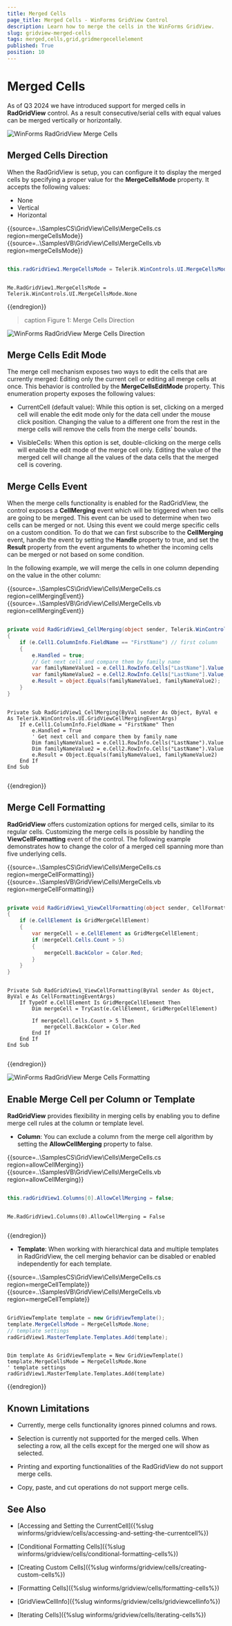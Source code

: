 ```yaml
---
title: Merged Cells
page_title: Merged Cells - WinForms GridView Control
description: Learn how to merge the cells in the WinForms GridView.
slug: gridview-merged-cells
tags: merged,cells,grid,gridmergecellelement
published: True
position: 10
---
```


# Merged Cells

As of Q3 2024 we have introduced support for merged cells in __RadGridView__ control. As a result consecutive/serial cells with equal values can be merged vertically or horizontally.

![WinForms RadGridView Merge Cells](images/gridview-merged-cells001.png)

## Merged Cells Direction

When the RadGridView is setup, you can configure it to display the merged cells by specifying a proper value for the __MergeCellsMode__ property. It accepts the following values:

* None
* Vertical
* Horizontal

{{source=..\SamplesCS\GridView\Cells\MergeCells.cs region=mergeCellsMode}} 
{{source=..\SamplesVB\GridView\Cells\MergeCells.vb region=mergeCellsMode}} 

````C#

this.radGridView1.MergeCellsMode = Telerik.WinControls.UI.MergeCellsMode.None;

````
````VB.NET

Me.RadGridView1.MergeCellsMode = Telerik.WinControls.UI.MergeCellsMode.None

````

{{endregion}} 

>caption Figure 1: Merge Cells Direction

![WinForms RadGridView Merge Cells Direction](images/gridview-merged-cells002.png)

## Merge Cells Edit Mode

The merge cell mechanism exposes two ways to edit the cells that are currently merged: Editing only the current cell or editing all merge cells at once. This behavior is controlled by the __MergeCellsEditMode__ property. This enumeration property exposes the following values:

* CurrentCell (default value): While this option is set, clicking on a merged cell will enable the edit mode only for the data cell under the mouse click position. Changing the value to a different one from the rest in the merge cells will remove the cells from the merge cells' bounds.

* VisibleCells: When this option is set, double-clicking on the merge cells will enable the edit mode of the merge cell only. Editing the value of the merged cell will change all the values of the data cells that the merged cell is covering.

## Merge Cells Event

When the merge cells functionality is enabled for the RadGridView, the control exposes a __CellMerging__ event which will be triggered when two cells are going to be merged. This event can be used to determine when two cells can be merged or not. Using this event we could merge specific cells on a custom condition. To do that we can first subscribe to the __CellMerging__ event, handle the event by setting the __Handle__ property to true, and set the __Result__ property from the event arguments to whether the incoming cells can be merged or not based on some condition.

In the following example, we will merge the cells in one column depending on the value in the other column:

{{source=..\SamplesCS\GridView\Cells\MergeCells.cs region=cellMergingEvent}} 
{{source=..\SamplesVB\GridView\Cells\MergeCells.vb region=cellMergingEvent}} 

````C#

private void RadGridView1_CellMerging(object sender, Telerik.WinControls.UI.GridViewCellMergingEventArgs e)
{
    if (e.Cell1.ColumnInfo.FieldName == "FirstName") // first column
    {
        e.Handled = true;
        // Get next cell and compare them by family name
        var familyNameValue1 = e.Cell1.RowInfo.Cells["LastName"].Value; // second column
        var familyNameValue2 = e.Cell2.RowInfo.Cells["LastName"].Value; // second column
        e.Result = object.Equals(familyNameValue1, familyNameValue2);
    }
}

````
````VB.NET

Private Sub RadGridView1_CellMerging(ByVal sender As Object, ByVal e As Telerik.WinControls.UI.GridViewCellMergingEventArgs)
    If e.Cell1.ColumnInfo.FieldName = "FirstName" Then
        e.Handled = True
        ' Get next cell and compare them by family name
        Dim familyNameValue1 = e.Cell1.RowInfo.Cells("LastName").Value
        Dim familyNameValue2 = e.Cell2.RowInfo.Cells("LastName").Value
        e.Result = Object.Equals(familyNameValue1, familyNameValue2)
    End If
End Sub


````

{{endregion}} 

## Merge Cell Formatting

__RadGridView__ offers customization options for merged cells, similar to its regular cells. Customizing the merge cells is possible by handling the __ViewCellFormatting__ event of the control. The following example demonstrates how to change the color of a merged cell spanning more than five underlying cells.

{{source=..\SamplesCS\GridView\Cells\MergeCells.cs region=mergeCellFormatting}} 
{{source=..\SamplesVB\GridView\Cells\MergeCells.vb region=mergeCellFormatting}} 

````C#

private void RadGridView1_ViewCellFormatting(object sender, CellFormattingEventArgs e)
{
    if (e.CellElement is GridMergeCellElement)
    {
        var mergeCell = e.CellElement as GridMergeCellElement;
        if (mergeCell.Cells.Count > 5)
        {
            mergeCell.BackColor = Color.Red;
        }
    }
}

````
````VB.NET

Private Sub RadGridView1_ViewCellFormatting(ByVal sender As Object, ByVal e As CellFormattingEventArgs)
    If TypeOf e.CellElement Is GridMergeCellElement Then
        Dim mergeCell = TryCast(e.CellElement, GridMergeCellElement)

        If mergeCell.Cells.Count > 5 Then
            mergeCell.BackColor = Color.Red
        End If
    End If
End Sub


````

{{endregion}} 

![WinForms RadGridView Merge Cells Formatting](images/gridview-merged-cells003.png)

## Enable Merge Cell per Column or Template

__RadGridView__ provides flexibility in merging cells by enabling you to define merge cell rules at the column or template level.

* __Column__: You can exclude a column from the merge cell algorithm by setting the __AllowCellMerging__ property to false.


{{source=..\SamplesCS\GridView\Cells\MergeCells.cs region=allowCellMerging}} 
{{source=..\SamplesVB\GridView\Cells\MergeCells.vb region=allowCellMerging}}

````C#

this.radGridView1.Columns[0].AllowCellMerging = false;

````
````VB.NET

Me.RadGridView1.Columns(0).AllowCellMerging = False


````

{{endregion}}

* __Template__: When working with hierarchical data and multiple templates in RadGridView, the cell merging behavior can be disabled or enabled independently for each template. 

{{source=..\SamplesCS\GridView\Cells\MergeCells.cs region=mergeCellTemplate}} 
{{source=..\SamplesVB\GridView\Cells\MergeCells.vb region=mergeCellTemplate}}

````C#

GridViewTemplate template = new GridViewTemplate();           
template.MergeCellsMode = MergeCellsMode.None;
// template settings
radGridView1.MasterTemplate.Templates.Add(template);

````
````VB.NET

Dim template As GridViewTemplate = New GridViewTemplate()
template.MergeCellsMode = MergeCellsMode.None
' template settings
radGridView1.MasterTemplate.Templates.Add(template)

````

{{endregion}}


## Known Limitations

* Currently, merge cells functionality ignores pinned columns and rows.

* Selection is currently not supported for the merged cells. When selecting a row, all the cells except for the merged one will show as selected.

* Printing and exporting functionalities of the RadGridView do not support merge cells.

* Copy, paste, and cut operations do not support merge cells.


## See Also
* [Accessing and Setting the CurrentCell]({%slug winforms/gridview/cells/accessing-and-setting-the-currentcell%})

* [Conditional Formatting Cells]({%slug winforms/gridview/cells/conditional-formatting-cells%})

* [Creating Custom Cells]({%slug winforms/gridview/cells/creating-custom-cells%})

* [Formatting Cells]({%slug winforms/gridview/cells/formatting-cells%})

* [GridViewCellInfo]({%slug winforms/gridview/cells/gridviewcellinfo%})

* [Iterating Cells]({%slug winforms/gridview/cells/iterating-cells%})

